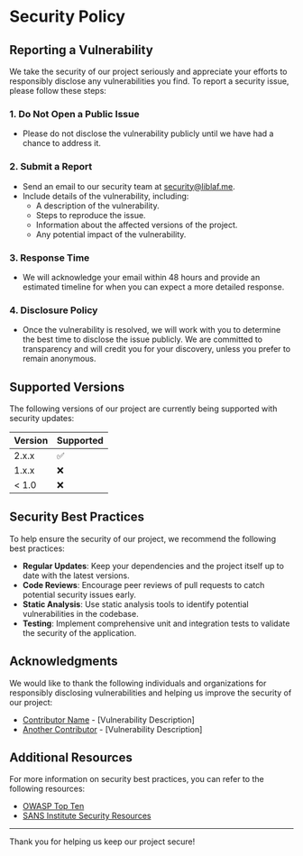 # Security Policy

## Reporting a Vulnerability

We take the security of our project seriously and appreciate your efforts to responsibly disclose any vulnerabilities you find. To report a security issue, please follow these steps:

### 1. **Do Not Open a Public Issue**

- Please do not disclose the vulnerability publicly until we have had a chance to address it.

### 2. **Submit a Report**

- Send an email to our security team at [security@liblaf.me](mailto:security@liblaf.me).
- Include details of the vulnerability, including:
  - A description of the vulnerability.
  - Steps to reproduce the issue.
  - Information about the affected versions of the project.
  - Any potential impact of the vulnerability.

### 3. **Response Time**

- We will acknowledge your email within 48 hours and provide an estimated timeline for when you can expect a more detailed response.

### 4. **Disclosure Policy**

- Once the vulnerability is resolved, we will work with you to determine the best time to disclose the issue publicly. We are committed to transparency and will credit you for your discovery, unless you prefer to remain anonymous.

## Supported Versions

The following versions of our project are currently being supported with security updates:

| Version | Supported          |
|---------|--------------------|
| 2.x.x   | :white_check_mark: |
| 1.x.x   | :x:                |
| < 1.0   | :x:                |

## Security Best Practices

To help ensure the security of our project, we recommend the following best practices:

- **Regular Updates**: Keep your dependencies and the project itself up to date with the latest versions.
- **Code Reviews**: Encourage peer reviews of pull requests to catch potential security issues early.
- **Static Analysis**: Use static analysis tools to identify potential vulnerabilities in the codebase.
- **Testing**: Implement comprehensive unit and integration tests to validate the security of the application.

## Acknowledgments

We would like to thank the following individuals and organizations for responsibly disclosing vulnerabilities and helping us improve the security of our project:

- [Contributor Name](https://github.com/contributor) - [Vulnerability Description]
- [Another Contributor](https://github.com/another-contributor) - [Vulnerability Description]

## Additional Resources

For more information on security best practices, you can refer to the following resources:

- [OWASP Top Ten](https://owasp.org/www-project-top-ten/)
- [SANS Institute Security Resources](https://www.sans.org/security-resources/)

---

Thank you for helping us keep our project secure!
